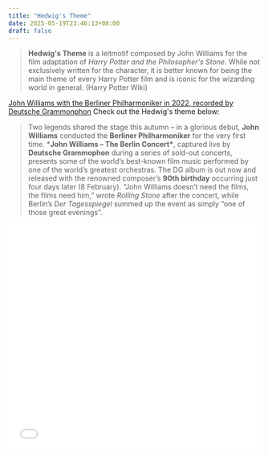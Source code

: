 ```yaml
---
title: "Hedwig's Theme"
date: 2025-05-19T23:46:13+08:00
draft: false
---
```


> **Hedwig's Theme** is a leitmotif composed by John Williams for the film adaptation of *Harry Potter and the Philosopher's Stone*. While not exclusively written for the character, it is better known for being the main theme of every Harry Potter film and is iconic for the wizarding world in general. (Harry Potter Wiki)

[John Williams with the Berliner Philharmoniker in 2022, recorded by Deutsche Grammonphon](https://www.deutschegrammophon.com/en/catalogue/products/the-berlin-concert-john-williams-standard-edition-12559) Check out the Hedwig's theme below:

> Two legends shared the stage this autumn – in a glorious debut, **John Williams** conducted the **Berliner Philharmoniker** for the very first time. ***John Williams – The Berlin Concert\***, captured live by **Deutsche Grammophon** during a series of sold-out concerts, presents some of the world’s best-known film music performed by one of the world’s greatest orchestras. The DG album is out now and released with the renowned composer’s **90th birthday** occurring just four days later (8 February). “John Williams doesn’t need the films, the films need him,” wrote *Rolling Stone* after the concert, while Berlin’s *Der Tagesspiegel* summed up the event as simply “one of those great evenings”. 

<div style="text-align: center;">
  <iframe 
    src="//player.bilibili.com/player.html?isOutside=true&aid=463677666&bvid=BV1UL411G7j2&cid=426334782&p=1&t=1915" 
    scrolling="no" 
    frameborder="no" 
    allowfullscreen="true" 
    style="width: 100%; max-width: 800px; height: 450px;">
  </iframe>
</div>
